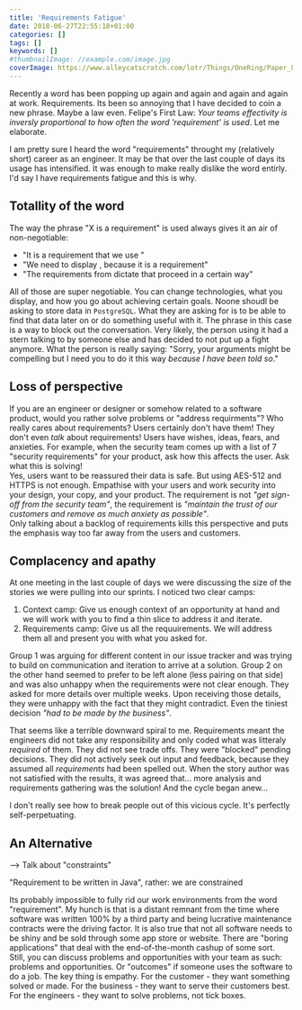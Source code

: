 ```yaml
---
title: 'Requirements Fatigue'
date: 2018-06-27T22:55:18+01:00
categories: []
tags: []
keywords: []
#thumbnailImage: //example.com/image.jpg
coverImage: https://www.alleycatscratch.com/lotr/Things/OneRing/Paper_8571_TornLon_med.jpg
---
```


Recently a word has been popping up again and again and again and again at work. Requirements.
Its been so annoying that I have decided to coin a new phrase. Maybe a law even.
Felipe's First Law: _Your teams effectivity is inversly proportional to how often the word 'requirement' is used_.
Let me elaborate.

<!--more-->

I am pretty sure I heard the word "requirements" throught my (relatively short) career as an engineer.
It may be that over the last couple of days its usage has intensified.
It was enough to make really dislike the word entirly. I'd say I have requirements fatigue and this is why.

## Totallity of the word

The way the phrase "X is a requirement" is used always gives it an air of non-negotiable:

- "It is a requirement that we use <technology X>"
- "We need to display <X>, because it is a requirement"
- "The requirements from <Team X> dictate that proceed in a certain way"

All of those are super negotiable.
You can change technologies, what you display, and how you go about achieving certain goals.
Noone shoudl be asking to store data in `PostgreSQL`. What they are asking for is to be able to find that data later on or do something useful with it.
The phrase in this case is a way to block out the conversation.
Very likely, the person using it had a stern talking to by someone else and has decided to not put up a fight anymore.
What the person is really saying: "Sorry, your arguments might be compelling but I need you to do it this way _because I have been told so_."

## Loss of perspective

If you are an engineer or designer or somehow related to a software product, would you rather solve problems or "address requirments"?
Who really cares about requirements? Users certainly don't have them! They don't even _talk_ about requirements!
Users have wishes, ideas, fears, and anxieties.
For example, when the security team comes up with a list of 7 "security requirements" for your product, ask how this affects the user.
Ask what this is solving!  
Yes, users want to be reassured their data is safe. But using AES-512 and HTTPS is not enough.
Empathise with your users and work security into your design, your copy, and your product.
The requirement is not _"get sign-off from the security team"_, the requirement is _"maintain the trust of our customers and remove as much anxiety as possible"_.  
Only talking about a backlog of requirements kills this perspective and puts the emphasis way too far away from the users and customers.

## Complacency and apathy

At one meeting in the last couple of days we were discussing the size of the stories we were pulling into our sprints.
I noticed two clear camps:

1. Context camp: Give us enough context of an opportunity at hand and we will work with you to find a thin slice to address it and iterate.
2. Requirements camp: Give us all the requuirements. We will address them all and present you with what you asked for.

Group 1 was arguing for different content in our issue tracker and was trying to build on communication and iteration to arrive at a solution.
Group 2 on the other hand seemed to prefer to be left alone (less pairing on that side) and was also unhappy when the requirements were not clear enough.
They asked for more details over multiple weeks. Upon receiving those details, they were unhappy with the fact that they might contradict.
Even the tiniest decision _"had to be made by the business"_.

That seems like a terrible downward spiral to me. Requirements meant the engineers did not take any responsibility and only coded what was litteraly _required_ of them.
They did not see trade offs. They were "blocked" pending decisions. They did not actively seek out input and feedback, because they assumed all _requirements_ had been spelled out.
When the story author was not satisfied with the results, it was agreed that... more analysis and requirements gathering was the solution! And the cycle began anew...

I don't really see how to break people out of this vicious cycle. It's perfectly self-perpetuating.

## An Alternative

--> Talk about "constraints"

"Requirement to be written in Java", rather: we are constrained

Its probably impossible to fully rid our work environments from the word "requirement".
My hunch is that is a distant remnant from the time where software was written 100% by a third party and being lucrative maintenance contracts were the driving factor.
It is also true that not all software needs to be shiny and be sold through some app store or website.
There are "boring applications" that deal with the end-of-the-month cashup of some sort.
Still, you can discuss problems and opportunities with your team as such: problems and opportunities.
Or "outcomes" if someone uses the software to do a job.
The key thing is empathy.
For the customer - they want something solved or made.
For the business - they want to serve their customers best.
For the engineers - they want to solve problems, not tick boxes.
